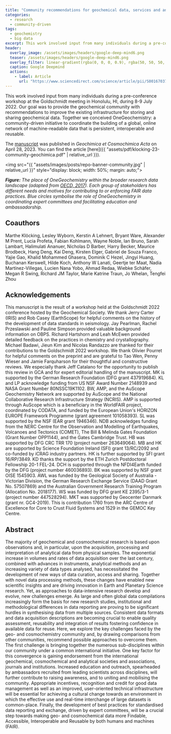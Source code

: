 ```yaml
---
title: "Community recommendations for geochemical data, services and analytical capabilities in the 21st century"
categories:
  - research
  - community-driven
tags:
  - geochemistry
  - big data
excerpt: This work involved input from many individuals during a pre-conference workshop at the Goldschmidt meeting in Honolulu, HI.
header:
  overlay_image: /assets/images/headers/google-deep-mind6.png
  teaser: /assets/images/headers/google-deep-mind6.png
  overlay_filter: linear-gradient(rgba(0, 0, 0, 0.9), rgba(50, 50, 50, 0.5))
  caption: Google Deepmind
  actions:
    - label: Article
      url: "https://www.sciencedirect.com/science/article/pii/S0016703723001916"
---
```


This work involved input from many individuals during a pre-conference workshop at the Goldschmidt meeting in Honolulu, HI, during 8-9 July 2022. Our goal was to provide the geochemical community with recommendations to improve the existing infrastructure for storing and sharing geochemical data. Together we conceived OneGeochemistry: a community-driven initiative to coordinate the building of a global, online network of machine-readable data that is persistent, interoperable and reusable.

The [manuscript](https://www.sciencedirect.com/science/article/pii/S0016703723001916) was published in *Geochimica et Cosmochimica Acta* on April 28, 2023. You can find the article [here]({{ "assets/pdf/klocking-23-community-geochimica.pdf" | relative_url }}).

<img src="{{ "assets/images/posts/repo-banner-community.jpg" | relative_url }}" style="display: block; width: 50%; margin: auto;">

***Figure:*** *The place of OneGeochemistry within the broader research data landscape (adapted from [OECD, 2017](https://doi.org/10.1787/e92fa89e-en)). Each group of stakeholders has different needs and motives for contributing to or enforcing FAIR data practices. Blue circles symbolise the role of OneGeochemistry in coordinating expert committees and facilitating education and ambassadorship.*

## Coauthors
Marthe Klöcking, Lesley Wyborn, Kerstin A Lehnert, Bryant Ware, Alexander M Prent, Lucia Profeta, Fabian Kohlmann, Wayne Noble, Ian Bruno, Sarah Lambart, Halimulati Ananuer, Nicholas D Barber, Harry Becker, Maurice Brodbeck, Hang Deng, Kai Deng, Kirsten Elger, Gabriel de Souza Franco, Yajie Gao, Khalid Mohammed Ghasera, Dominik C Hezel, Jingyi Huang, Buchanan Kerswell, Hilde Koch, Anthony W Lanati, Geertje ter Maat, Nadia Martínez-Villegas, Lucien Nana Yobo, Ahmad Redaa, Wiebke Schäfer, Megan R Swing, Richard JM Taylor, Marie Katrine Traun, Jo Whelan, Tengfei Zhou

## Acknowledgements
This manuscript is the result of a workshop held at the Goldschmidt 2022 conference hosted by the Geochemical Society. We thank Jerry Carter (IRIS) and Rob Casey (EarthScope) for helpful comments on the history of the development of data standards in seismology. Jay Pearlman, Rachel Przeslawski and Pauline Simpson provided valuable background information on OBPS. Richard Hartshorn and Leah McEwen provided detailed feedback on the practices in chemistry and crystallography. Michael Badawi, Jieun Kim and Nicolas Randazzo are thanked for their contributions to the Goldschmidt 2022 workshop. We thank Olivier Pourret for helpful comments on the preprint and are grateful to Tao Wen, Penny Wieser and Jamie Farquharson for their thoughtful and constructive reviews. We especially thank Jeff Catalano for the opportunity to publish this review in GCA and for expert editorial handling of the manuscript. MK is supported by the German Research Foundation (DFG grant 437919684). KL and LP acknowledge funding from US NSF Award Number 2148939 and NASA Grant Number 80NSSC19K1102. BW, AMP, and the AuScope Geochemistry Network are supported by AuScope and the National Collaborative Research Infrastructure Strategy (NCRIS). AMP is supported through AuScope which is a beneficiary in the WorldFAIR project, coordinated by CODATA, and funded by the European Union's HORIZON EUROPE Framework Programme (grant agreement 101058393). SL was supported by the NSF (EAR grant 1946346). NDB acknowledges funding from the NERC Centre for the Observation and Modelling of Earthquakes, Volcanoes and Tectonics (COMET), The Bill & Melinda Gates Foundation (Grant Number OPP1144), and the Gates Cambridge Trust. HB was supported by DFG CRC TRR 170 (project number 263649064). MB and HK are supported by Science Foundation Ireland (SFI) grant 13/RC/2092 and co-funded by iCRAG industry partners. HK is further supported by SFI grant 16/RP/3849. KD thanks the support by the ETH Zurich Postdoctoral Fellowship 20-1 FEL-24. DCH is supported through the NFDI4Earth funded by the DFG (project number 460036893). BK was supported by NSF grant OISE 1545903. AWL was funded by the Geological Society of Australia - Victorian Division, the German Research Exchange Service (DAAD Grant No. 57507869) and the Australian Government Research Training Program (Allocation No. 2018177). WS was funded by DFG grant KE 2395/3-1 (project number 447528294). MKT was supported by Geocenter Danmark (grant nr. GC4-2019). This is contribution 1760 from the ARC Centre of Excellence for Core to Crust Fluid Systems and 1529 in the GEMOC Key Centre.

## Abstract
The majority of geochemical and cosmochemical research is based upon observations and, in particular, upon the acquisition, processing and interpretation of analytical data from physical samples. The exponential increase in volumes and rates of data acquisition over the last century, combined with advances in instruments, analytical methods and an increasing variety of data types analysed, has necessitated the development of new ways of data curation, access and sharing. Together with novel data processing methods, these changes have enabled new scientific insights and are driving innovation in Earth and Planetary Science research. Yet, as approaches to data-intensive research develop and evolve, new challenges emerge. As large and often global data compilations increasingly form the basis for new research studies, institutional and methodological differences in data reporting are proving to be significant hurdles in synthesising data from multiple sources. Consistent data formats and data acquisition descriptions are becoming crucial to enable quality assessment, reusability and integration of results fostering confidence in available data for reuse. Here, we explore the key challenges faced by the geo- and cosmochemistry community and, by drawing comparisons from other communities, recommend possible approaches to overcome them. The first challenge is bringing together the numerous sub-disciplines within our community under a common international initiative. One key factor for this convergence is gaining endorsement from the international geochemical, cosmochemical and analytical societies and associations, journals and institutions. Increased education and outreach, spearheaded by ambassadors recruited from leading scientists across disciplines, will further contribute to raising awareness, and to uniting and mobilising the community. Appropriate incentives, recognition and credit for good data management as well as an improved, user-oriented technical infrastructure will be essential for achieving a cultural change towards an environment in which the effective use and real-time interchange of large datasets is common-place. Finally, the development of best practices for standardised data reporting and exchange, driven by expert committees, will be a crucial step towards making geo- and cosmochemical data more Findable, Accessible, Interoperable and Reusable by both humans and machines (FAIR).
